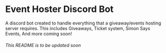 Event Hoster Discord Bot
===========================
A discord bot created to handle everything that a giveaway/events hosting server requires.
This includes Giveaways, Ticket system, Simon Says Events, And more coming soon!

<!-- This portion is not ready... yet

## Tickets System!
<img src="https://cdn.discordapp.com/attachments/717698605972062261/785049652364967957/turnthistogif.gif" alt="Tickets-System!" width="500"/>

## Simon Says Events!
<img src="https://cdn.discordapp.com/attachments/717698605972062261/785049652364967957/turnthistogif.gif" alt="Simon-Says-Events!" width="500"/>

## Giveaways!
<img src="https://cdn.discordapp.com/attachments/717698605972062261/785049652364967957/turnthistogif.gif" alt="Giveaways!" width="500"/>

[Add The Bot to your server!](https://discord.com/api/oauth2/authorize?client_id=759290479069626418&permissions=2147483639&scope=bot)  
[Join our discord Server!](https://discord.gg/QNsmC84)

---->

###### This README is to be updated soon
